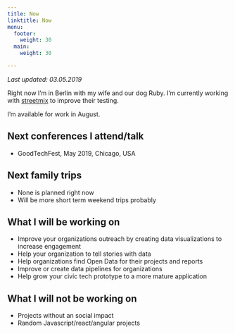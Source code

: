 ```yaml
---
title: Now
linktitle: Now
menu:
  footer:
    weight: 30
  main:
    weight: 30

---
```

_Last updated: 03.05.2019_

Right now I’m in Berlin with my wife and our dog Ruby. I’m currently working with [streetmix](https://streetmix.net) to improve their testing.

I’m available for work in August.

## Next conferences I attend/talk

* GoodTechFest, May 2019, Chicago, USA

## Next family trips

* None is planned right now
* Will be more short term weekend trips probably

## What I will be working on

* Improve your organizations outreach by creating data visualizations to increase engagement
* Help your organization to tell stories with data
* Help organizations find Open Data for their projects and reports
* Improve or create data pipelines for organizations
* Help grow your civic tech prototype to a more mature application

## What I will not be working on

* Projects without an social impact
* Random Javascript/react/angular projects
